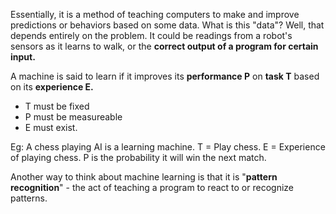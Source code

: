 Essentially, it is a method of teaching computers to make and improve predictions or behaviors based on some data. What is this "data"? Well, that depends entirely on the problem. It could be readings from a robot's sensors as it learns to walk, or the **correct output of a program for certain input.**

A machine is said to learn if it improves its **performance P** on **task T** based on its **experience E.**
- T must be fixed
- P must be measureable
- E must exist.

Eg: A chess playing AI is a learning machine. T = Play chess. E = Experience of playing chess. P is the probability it will win the next match.

Another way to think about machine learning is that it is "**pattern recognition**" - the act of teaching a program to react to or recognize patterns.